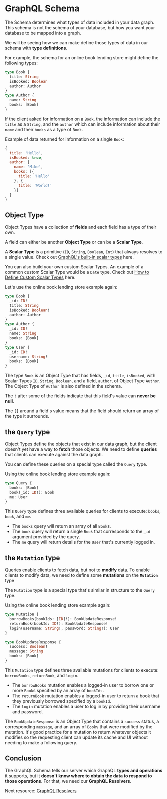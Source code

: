 # GraphQL Schema

The Schema determines what types of data included in your data graph. This schema is not the schema of your database, but how you want your database to be mapped into a graph. 

We will be seeing how we can make define those types of data in our schema with **type definitions**.

For example, the schema for an online book lending store might define the following types:
```graphql
type Book {
  title: String
  isBooked: Boolean
  author: Author
}
type Author {
  name: String
  books: [Book]
}
```
If the client asked for information on a `Book`, the information can include the `title` as a `String`, and the `author` which can include information about their `name` and their `books` as a type of `Book`.

Example of data returned for information on a single `Book`:
```javascript
{
  title: 'Hello',
  isBooked: true,
  author: {
    name: 'Mike',
    books: [{
      title: 'Hello'
    }, {
      title: 'World!'
    }]
  }
}
```

## Object Type

Object Types have a collection of **fields** and each field has a type of their own. 

A field can either be another **Object Type** or can be a **Scalar Type**.

A **Scalar Type** is a primitive (`ID`, `String`, `Boolean`, `Int`) that always resolves to a single value. Check out [GraphQL's built-in scalar types] here. 

You can also build your own custom Scalar Types. An example of a common custom Scalar Type would be a `Date` type. Check out [How to Define Custom Scalar Types] here.

Let's use the online book lending store example again: 
```graphql
type Book {
  _id: ID!
  title: String
  isBooked: Boolean!
  author: Author
}
type Author {
  _id: ID!
  name: String
  books: [Book]
}
type User {
  _id: ID!
  username: String!
  books: [Book]
}
```

The type `Book` is an Object Type that has fields, `_id`, `title`, `isBooked`, with Scalar Types `ID`, `String`, `Boolean`, and a field, `author`, of Object Type `Author`. The Object Type of `Author` is also defined in the schema. 

The `!` after some of the fields indicate that this field's value can **never be null**.

The `[]` around a field's value means that the field should return an array of the type it surrounds.

## the `Query` type

Object Types define the objects that exist in our data graph, but the client doesn't yet have a way to **fetch** those objects. We need to define **queries** that clients can execute against the data graph.

You can define these queries on a special type called the `Query` type.

Using the online book lending store example again:
```graphql
type Query {
  books: [Book]
  book(_id: ID!): Book
  me: User
}
```
This `Query` type defines three available queries for clients to execute: `books`, `book`, and `me`.
- The `books` query will return an array of all `Book`s.
- The `book` query will return a single `Book` that corresponds to the `_id` argument provided by the query.
- The `me` query will return details for the `User` that's currently logged in.

## the `Mutation` type

Queries enable clients to fetch data, but not to **modify** data. To enable clients to modify data, we need to define some **mutations** on the **`Mutation`** type

The `Mutation` type is a special type that's similar in structure to the `Query` type.

Using the online book lending store example again:
```graphql
type Mutation {
  borrowBooks(bookIds: [ID]!): BookUpdateResponse!
  returnBook(bookId: ID!): BookUpdateResponse!
  login(username: String!, password: String!): User
}

type BookUpdateResponse {
  success: Boolean!
  message: String
  books: [Book]
}
```
This `Mutation` type defines three available mutations for clients to execute: `borrowBooks`, `returnBook`, and `login`.
- The `borrowBooks` mutation enables a logged-in user to borrow one or more `Book`s specified by an array of `bookIds`.
- The `returnBook` mutation enables a logged-in user to return a book that they previously borrowed specified by a `bookId`.
- The `login` mutation enables a user to log in by providing their username and password.

The `BookUpdateResponse` is an Object Type that contains a `success` status, a corresponding `message`, and an array of `Book`s that were modified by the mutation. It's good practice for a mutation to return whatever objects it modifies so the requesting client can update its cache and UI without needing to make a following query.

## Conclusion

The GraphQL Schema tells our server which GraphQL **types and operations** it supports, but it **doesn't know where to obtain the data to respond to those operations**. For that, we need our **GraphQL Resolvers**. 

Next resource: [GraphQL Resolvers]

[GraphQL's built-in scalar types]: https://graphql.org/learn/schema/
[How to Define Custom Scalar Types]: https://itnext.io/custom-scalars-in-graphql-9c26f43133f3
[GraphQL Resolvers]: /resolvers.md
